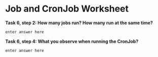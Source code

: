 # Job and CronJob Worksheet

__Task 6, step 2: How many jobs run? How many run at the same time?__


```
enter answer here
```

__Task 6, step 4: What you observe when running the CronJob?__

```
enter answer here
```